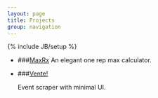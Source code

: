 ```yaml
---
layout: page
title: Projects
group: navigation
---
```

{% include JB/setup %}

* ###[MaxRx](http://maxrx.dereckrx.com)
	An elegant one rep max calculator.

* ###[Vente!](http://vente.dereckrx.com)

	Event scraper with minimal UI.
